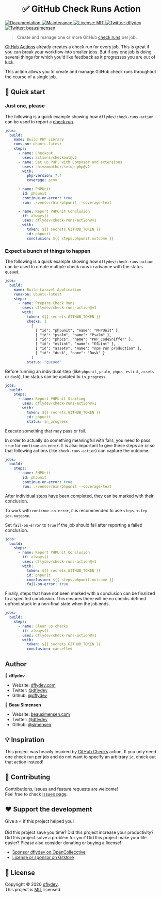 <h1 align="center">✅ GitHub Check Runs Action</h1>
<p>
  <a href="https://github.com/dflydev/check-runs-action#readme" target="_blank">
    <img alt="Documentation" src="https://img.shields.io/badge/documentation-yes-brightgreen.svg" />
  </a>
  <a href="https://github.com/dflydev/check-runs-action/graphs/commit-activity" target="_blank">
    <img alt="Maintenance" src="https://img.shields.io/badge/Maintained%3F-yes-green.svg" />
  </a>
  <a href="https://github.com/dflydev/check-runs-action/blob/master/LICENSE" target="_blank">
    <img alt="License: MIT" src="https://img.shields.io/github/license/dflydev/check-runs-action" />
  </a>
  <a href="https://twitter.com/dflydev" target="_blank">
    <img alt="Twitter: dflydev" src="https://img.shields.io/twitter/follow/dflydev.svg?style=social" />
  </a>
  <a href="https://twitter.com/beausimensen" target="_blank">
    <img alt="Twitter: beausimensen" src="https://img.shields.io/twitter/follow/beausimensen.svg?style=social" />
  </a>
</p>

> Create and manage one or more GitHub [check runs](https://developer.github.com/v3/checks/runs/) per job.

[GitHub Actions](https://github.com/features/actions) already creates a check run for every job. This is great if you can break your workflow into smaller jobs. But if any one job is doing several things for which you'd like feedback as it progresses you are out of luck.

This action allows you to create and manage GitHub check runs throughout the course of a single job.

## 🚀 Quick start

### Just one, please

The following is a quick example showing how `dflydev/check-runs-action` can be used to report a [check run](https://developer.github.com/v3/checks/runs/).

```yml
jobs:
  build:
    name: Build PHP Library
    runs-on: ubuntu-latest
    steps:
      - name: Checkout
        uses: actions/checkout@v2
      - name: Set up PHP, with Composer and extensions
        uses: shivammathur/setup-php@v2
        with:
          php-version: 7.4
          coverage: pcov

      - name: PHPUnit
        id: phpunit
        continue-on-error: true
        run: ./vendor/bin/phpunit --coverage-text

      - name: Report PHPUnit Conclusion
        if: always()
        uses: dflydev/check-runs-action@v1
        with:
          token: ${{ secrets.GITHUB_TOKEN }}
          id: phpunit
          conclusion: ${{ steps.phpunit.outcome }}
```

### Expect a bunch of things to happen

The following is a quick example showing how `dflydev/check-runs-action` can be used to create multiple check runs in advance with the status `queued`.

```yml
jobs:
  build:
    name: Build Laravel Application
    runs-on: ubuntu-latest
    steps:
      - name: Prepare Check Runs
        uses: dflydev/check-runs-action@v1
        with:
          token: ${{ secrets.GITHUB_TOKEN }}
          checks: |
            [
              { "id": "phpunit", "name": "PHPUnit" },
              { "id": "psalm", "name": "Psalm" },
              { "id": "phpcs", "name": "PHP_CodeSniffer" },
              { "id": "eslint", "name": "ESLint" },
              { "id": "assets", "name": "npm run production" },
              { "id": "dusk", "name": "Dusk" }
            ]
          status: "queued"
```

Before running an individual step (like `phpunit`, `psalm`, `phpcs`, `eslint`, `assets` or `dusk`), the status can be updated to `in_progress`.

```yml
jobs:
  build:
    steps:
      - name: Report PHPUnit Starting
        uses: dflydev/check-runs-action@v1
        with:
          token: ${{ secrets.GITHUB_TOKEN }}
          id: phpunit
          status: in_progress
```

Execute something that may pass or fail.

In order to actually do something meaningful with fails, you need to pass `true` for `continue-on-error`. It is also important to give these steps an `id` so that following actions (like `check-runs-action`) can capture the outcome.

```yml
jobs:
  build:
    steps:
      - name: PHPUnit
        id: phpunit
        continue-on-error: true
        run: ./vendor/bin/phpunit --coverage-text
```

After individual steps have been completed, they can be marked with their conclusion.

To work with `continue-on-error`, it is recommended to use `steps.<step id>.outcome`.

Set `fail-on-error` to `true` if the job should fail after reporting a failed conclusion.

```yml
jobs:
  build:
    steps:
      - name: Report PHPUnit Conclusion
        if: always()
        uses: dflydev/check-runs-action@v1
        with:
          token: ${{ secrets.GITHUB_TOKEN }}
          id: phpunit
          conclusion: ${{ steps.phpunit.outcome }}
          fail-on-error: true
```

Finally, steps that have not been marked with a conclusion can be finalized to a specifed conclusion. This ensures there will be no checks defined upfront stuck in a non-final state when the job ends.

```yml
jobs:
  build:
    steps:
      - name: Clean up checks
        if: always()
        uses: dflydev/check-runs-action@v1
        with:
          token: ${{ secrets.GITHUB_TOKEN }}
          conclusion: cancelled
```


## Author

👥 **dflydev**

* Website: [dflydev.com](https://dflydev.com?utm_source=check-runs-action&utm_medium=readme-author)
* Twitter: [@dflydev](https://twitter.com/dflydev)
* Github: [@dflydev](https://github.com/dflydev)

👤 **Beau Simensen**

* Website: [beausimensen.com](https://beausimensen.com?utm_source=check-runs-action&utm_medium=readme-author)
* Twitter: [@dflydev](https://twitter.com/beausimensen)
* Github: [@simensen](https://github.com/simensen)


## 💡 Inspiration

This project was heavily inspired by [GitHub Checks](https://github.com/LouisBrunner/checks-action) action. If you only need one check run per job and do not want to specify an arbitrary `id`, check out that action instead!


## 🤝 Contributing

Contributions, issues and feature requests are welcome!<br />Feel free to check [issues page](https://github.com/dflydev/check-runs-action/issues).


## ❤️ Support the development

Give a ⭐️ if this project helped you!

Did this project save you time? Did this project increase your productivity? Did this project solve a problem for you? Did this project make your life easier? Please also consider donating or buying a license!

* [Sponsor dflydev on OpenCollecctive](https://opencollective.com/dflydev)
* [License or sponsor on Gitstore](https://enjoy.gitstore.app/repositories/dflydev/check-runs-action)


## 📝 License

Copyright © 2020 [dflydev](https://github.com/dflydev).<br />
This project is [MIT](https://github.com/dflydev/check-runs-action/blob/master/LICENSE) licensed.
